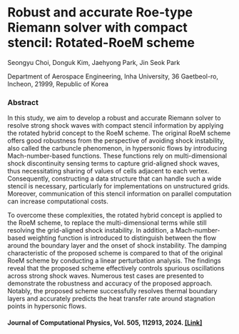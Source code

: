 # Robust and accurate Roe-type Riemann solver with compact stencil: Rotated-RoeM scheme

<!-- author: Seongyu Choi, Donguk Kim, Jaehyong Park, Jin Seok Park-->

Seongyu Choi, Donguk Kim, Jaehyong Park, Jin Seok Park

Department of Aerospace Engineering, Inha University, 36 Gaetbeol-ro, Incheon, 21999, Republic of Korea

### Abstract
In this study, we aim to develop a robust and accurate Riemann solver to resolve strong shock waves with compact stencil information by applying the rotated hybrid concept to the RoeM scheme. The original RoeM scheme offers good robustness from the perspective of avoiding shock instability, also called the carbuncle phenomenon, in hypersonic flows by introducing Mach-number-based functions. These functions rely on multi-dimensional shock discontinuity sensing terms to capture grid-aligned shock waves, thus necessitating sharing of values of cells adjacent to each vertex. Consequently, constructing a data structure that can handle such a wide stencil is necessary, particularly for implementations on unstructured grids. Moreover, communication of this stencil information on parallel computation can increase computational costs.

To overcome these complexities, the rotated hybrid concept is applied to the RoeM scheme, to replace the multi-dimensional terms while still resolving the grid-aligned shock instability. In addition, a Mach-number-based weighting function is introduced to distinguish between the flow around the boundary layer and the onset of shock instability. The damping characteristic of the proposed scheme is compared to that of the original RoeM scheme by conducting a linear perturbation analysis. The findings reveal that the proposed scheme effectively controls spurious oscillations across strong shock waves. Numerous test cases are presented to demonstrate the robustness and accuracy of the proposed approach. Notably, the proposed scheme successfully resolves thermal boundary layers and accurately predicts the heat transfer rate around stagnation points in hypersonic flows.

#### Journal of Computational Physics, Vol. 505, 112913, 2024. [[Link]](https://doi.org/10.1016/j.jcp.2024.112913)
